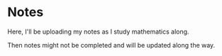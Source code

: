 # Notes
Here, I'll be uploading my notes as I study mathematics along.

Then notes might not be completed and will be updated along the way.